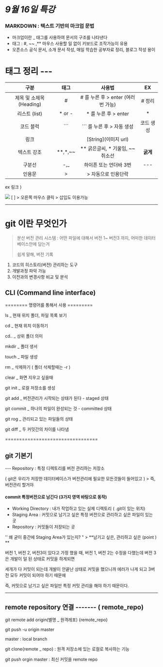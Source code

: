 #  *9월 16일 특강*





###  MARKDOWN  :  텍스트 기반의 마크업 문법 

* 마크업이란 _ 태그를 사용하여 문서의 구조를 나타낸다
* 태그 :  #, ~~ ,**   마우스 사용할 일 없이 키보드로 조작가능이 유용 
* 오픈소스 공식 문서, 소개 문서 작성, 매일 학습한 공부자료 정리, 블로그 작성 용이  





# 태그 정리 ---



|           구분           |  태그   |               사용법               |    EX     |
| :----------------------: | :-----: | :--------------------------------: | :-------: |
| 제목 및 소제목 (Heading) |    #    | # 를 누른 후 > enter (여러번 가능) |  # 정리   |
|      리스트 (list)       | * or -  |        * 를 누른 후 > enter        |     *     |
|        코드 블럭         |   ```   |    ``` 를 누른 후 >  자동 생성     | 코드 생성 |
|           링크           |  []()   |        [String](이미지 url)        |           |
|       텍스트 강조        | **,*,~~ |  ** 굵은글씨, * 기울임, ~~ 취소선  | **굵게**  |
|          구분선          |   -,_   |       하이픈 또는 언더바 3번       |    ---    |
|          인용문          |    >    |        > 자동으로 인용단락         |           |



ex 링크 )  

![](markdown2.assets/kim-16317790552121.jpg)   [ ] > 오른쪽 마우스 클릭 >  삽입도 이용가능 



---



# git 이란 무엇인가 

>
>
>분산 버전 관리 시스템 :  어떤 파일에 대해서 버전 1~ 버전3 까지, 어떠한 데이터 베이스안에 담는거
>
>쉽게 말해, 버전 기록 



1. 코드의 히스토리(버전) 관리하는 도구
2. 개발과정 파악 가능 
3. 이전과의 변경사항 비교 및 분석





## CLI (Command line interface)



======== 명령어를 통해서 사용 =========

ls _ 현재 위치 폴더, 파일 목록 보기 

cd _ 현재 위치 이동하기

cd.. _ 상위 폴더 의미

mkdir _ 폴더 생서

touch _ 파일 생성

rm _ 삭제하기 ( 폴더 삭제할때는  -r )

clear _ 화면 지우고 싶을때 



git init  _ 로컬 저장소를 생성

git add _ 버전관리가 시작되는 상태가 된다 - staged 상태

git commit _ 하나의 파일이 완성되는 것 - committed 상태

git rog _ 관리되고 있는 파일들의 상태

git diff _ 두 커밋간의 차이를 나타냄  

=================================



## git 기본기 



--- Repository : 특정 디렉토리를 버전 관리하는 저장소 

( git은 우리가 저장한 데이터베이스가 버전관리에 필요한 모든것들이 들어있고 )  > 즉, 버전관리 할거야 





####  commit 특정버전으로 남긴다 (3가지 영역 바탕으로 동작) 

* Working Directory  : 내가 작업하고 있는 실제 디렉토리 ( .git이 있는 위치)
* Staging Area  :  커밋으로 남기고 싶은 특정 버전으로 관리하고 싶은 파일이 있는 곳 
* Repository  :  커밋들이 저장되는 곳 



'' 왜 굳이 중간에 Staging Area가 있는지? "   >  **남기고 싶은, 관리하고 싶은 (point ) **

 버전 1, 버전 2, 버전3이 있다고 가정 했을 때, 버전 1, 버전 2는  수정을 다했는데 버전 3은 개발이 덜 된 상태로 커밋을 하게되면 

세개가 다 커밋이 되는데  개발이 안끝난 상태로 커밋을 했으니까 에러가 나게 되고 3버전 모두 커밋이 되어야 하기 때문에 

즉,   커밋으로 남기고 싶은 파일만 특정 커밋 관리을  해야 하기 때문이다. 





---



##  remote repository 연결 -------  ( remote_repo)

git remote add origin(별명 _ 원격레포) {remote_repo}    

git push -u origin master 

master : local branch 



git clone{remote _ repo}   : 원격 저장소에 있는 로컬로 복사하는 기능

git push orgin master : 최신 커밋을 remote repo 

